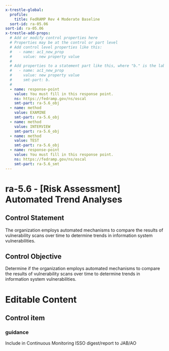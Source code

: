 ```yaml
---
x-trestle-global:
  profile:
    title: FedRAMP Rev 4 Moderate Baseline
  sort-id: ra-05.06
sort-id: ra-05.06
x-trestle-add-props:
  # Add or modify control properties here
  # Properties may be at the control or part level
  # Add control level properties like this:
  #   - name: ac1_new_prop
  #     value: new property value
  #
  # Add properties to a statement part like this, where "b." is the label of the target statement part
  #   - name: ac1_new_prop
  #     value: new property value
  #     smt-part: b.
  #
  - name: response-point
    value: You must fill in this response point.
    ns: https://fedramp.gov/ns/oscal
    smt-part: ra-5.6_obj
  - name: method
    value: EXAMINE
    smt-part: ra-5.6_obj
  - name: method
    value: INTERVIEW
    smt-part: ra-5.6_obj
  - name: method
    value: TEST
    smt-part: ra-5.6_obj
  - name: response-point
    value: You must fill in this response point.
    ns: https://fedramp.gov/ns/oscal
    smt-part: ra-5.6_smt
---
```


# ra-5.6 - \[Risk Assessment\] Automated Trend Analyses

## Control Statement

The organization employs automated mechanisms to compare the results of vulnerability scans over time to determine trends in information system vulnerabilities.

## Control Objective

Determine if the organization employs automated mechanisms to compare the results of vulnerability scans over time to determine trends in information system vulnerabilities.

# Editable Content

<!-- Make additions and edits below -->
<!-- The above represents the contents of the control as received by the profile, prior to additions. -->
<!-- If the profile makes additions to the control, they will appear below. -->
<!-- The above markdown may not be edited but you may edit the content below, and/or introduce new additions to be made by the profile. -->
<!-- If there is a yaml header at the top, parameter values may be edited. Use --set-parameters to incorporate the changes during assembly. -->
<!-- The content here will then replace what is in the profile for this control, after running profile-assemble. -->
<!-- The added parts in the profile for this control are below.  You may edit them and/or add new ones. -->
<!-- Each addition must have a heading either of the form ## Control my_addition_name -->
<!-- or ## Part a. (where the a. refers to one of the control statement labels.) -->
<!-- "## Control" parts are new parts added after the statement part. -->
<!-- "## Part" parts are new parts added into the top-level statement part with that label. -->
<!-- Subparts may be added with nested hash levels of the form ### My Subpart Name -->
<!-- underneath the parent ## Control or ## Part being added -->
<!-- See https://ibm.github.io/compliance-trestle/tutorials/ssp_profile_catalog_authoring/ssp_profile_catalog_authoring for guidance. -->

## Control item

### guidance

Include in Continuous Monitoring ISSO digest/report to JAB/AO

